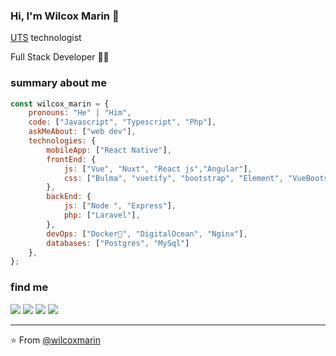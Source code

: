 ### Hi, I'm Wilcox Marin 👋

<a href="https://www.uts.edu.co/sitio/" target="_blank">UTS</a> technologist
 <p>Full Stack Developer 👨‍💻</p>

### summary about me

```javascript
const wilcox_marin = {
    pronouns: "He" | "Him",
    code: ["Javascript", "Typescript", "Php"],
    askMeAbout: ["web dev"],
    technologies: {
        mobileApp: ["React Native"],
        frontEnd: {
            js: ["Vue", "Nuxt", "React js","Angular"],
            css: ["Bulma", "vuetify", "bootstrap", "Element", "VueBootstrap]
        },
        backEnd: {
            js: ["Node ", "Express"],
            php: ["Laravel"],
        },
        devOps: ["Docker🐳", "DigitalOcean", "Nginx"],
        databases: ["Postgres", "MySql"]
    },
};
```

### find me
[![](https://img.shields.io/badge/Gitlab-wilcoxmarindeveloper-orange)](https://gitlab.com/wilcoxmarin)
[![](https://img.shields.io/badge/LinkedIn-wilcoxmarin-blue)](https://www.linkedin.com/in/wilcox-marin-b91a6b17b/)
[![](https://img.shields.io/badge/Gmail-wilcoxmarindeveloper%40gmail.com-red)](mailto:wilcoxmarindeveloper@gmail.com)
[![](https://img.shields.io/github/followers/wilcoxmarin?style=social)](https://gitlab.com/wilcoxmarin)

---
⭐️ From [@wilcoxmarin](https://github.com/wilcoxmarin)

